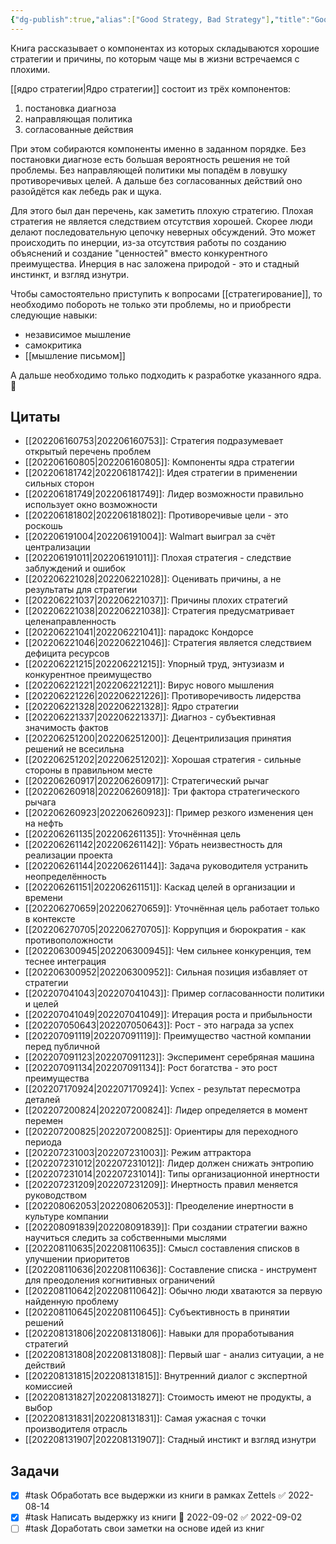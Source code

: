 ```yaml
---
{"dg-publish":true,"alias":["Good Strategy, Bad Strategy"],"title":"Good Strategy, Bad Strategy","category":"book","tags":["books"],"rating":3,"date":"2022-06-15T08:23:22+03:00","modified_at":"2023-02-04T22:32:37+04:00","status":"Completed","permalink":"/books/good-strategy-bad-strategy/","dgPassFrontmatter":true}
---
```





Книга рассказывает о компонентах из которых складываются хорошие стратегии и причины, по которым чаще мы в жизни встречаемся с плохими.

[[ядро стратегии|Ядро стратегии]] состоит из трёх компонентов:
1. постановка диагноза
2. направляющая политика
3. согласованные действия

При этом собираются компоненты именно в заданном порядке. Без постановки диагнозе есть большая вероятность решения не той проблемы. Без направляющей политики мы попадём в ловушку противоречивых целей. А дальше без согласованных действий оно разойдётся как лебедь рак и щука.

Для этого был дан перечень, как заметить плохую стратегию. Плохая стратегия не является следствием отсутствия хорошей. Скорее люди делают последовательную цепочку неверных обсуждений. Это может происходить по инерции, из-за отсутствия работы по созданию объяснений и создание "ценностей" вместо конкурентного преимущества. Инерция в нас заложена природой - это и стадный инстинкт,  и взгляд изнутри.

Чтобы самостоятельно приступить к вопросами [[стратегирование]], то необходимо побороть не только эти проблемы, но и приобрести следующие навыки:
- независимое мышление
- самокритика
- [[мышление письмом]]

А дальше необходимо только подходить к разработке указанного ядра. 🙂

## Цитаты

- [[202206160753|202206160753]]: Стратегия подразумевает открытый перечень проблем
- [[202206160805|202206160805]]: Компоненты ядра стратегии
- [[202206181742|202206181742]]: Идея стратегии в применении сильных сторон
- [[202206181749|202206181749]]: Лидер возможности правильно использует окно возможности
- [[202206181802|202206181802]]: Противоречивые цели - это роскошь
- [[202206191004|202206191004]]: Walmart выиграл за счёт централизации
- [[202206191011|202206191011]]: Плохая стратегия - следствие заблуждений и ошибок
- [[202206221028|202206221028]]: Оценивать причины, а не результаты для стратегии
- [[202206221037|202206221037]]: Причины плохих стратегий
- [[202206221038|202206221038]]: Стратегия предусматривает целенаправленность
- [[202206221041|202206221041]]: парадокс Кондорсе
- [[202206221046|202206221046]]: Стратегия является следствием дефицита ресурсов
- [[202206221215|202206221215]]: Упорный труд, энтузиазм и конкурентное преимущество
- [[202206221221|202206221221]]: Вирус нового мышления
- [[202206221226|202206221226]]: Противоречивость лидерства
- [[202206221328|202206221328]]: Ядро стратегии
- [[202206221337|202206221337]]: Диагноз - субъективная значимость фактов
- [[202206251200|202206251200]]: Децентрилизация принятия решений не всесильна
- [[202206251202|202206251202]]: Хорошая стратегия - сильные стороны в правильном месте
- [[202206260917|202206260917]]: Стратегический рычаг
- [[202206260918|202206260918]]: Три фактора стратегического рычага
- [[202206260923|202206260923]]: Пример резкого изменения цен на нефть
- [[202206261135|202206261135]]: Уточнённая цель
- [[202206261142|202206261142]]: Убрать неизвестность для реализации проекта
- [[202206261144|202206261144]]: Задача руководителя устранить неопределённость
- [[202206261151|202206261151]]: Каскад целей в организации и времени
- [[202206270659|202206270659]]: Уточнённая цель работает только в контексте
- [[202206270705|202206270705]]: Коррупция и бюрократия - как противоположности
- [[202206300945|202206300945]]: Чем сильнее конкуренция, тем теснее интеграция
- [[202206300952|202206300952]]: Сильная позиция избавляет от стратегии
- [[202207041043|202207041043]]: Пример согласованности политики и целей
- [[202207041049|202207041049]]: Итерация роста и прибыльности
- [[202207050643|202207050643]]: Рост - это награда за успех
- [[202207091119|202207091119]]: Преимущество частной компании перед публичной
- [[202207091123|202207091123]]: Эксперимент серебряная машина
- [[202207091134|202207091134]]: Рост богатства - это рост преимущества
- [[202207170924|202207170924]]: Успех - результат пересмотра деталей
- [[202207200824|202207200824]]: Лидер определяется в момент перемен
- [[202207200825|202207200825]]: Ориентиры для переходного периода
- [[202207231003|202207231003]]: Режим аттрактора
- [[202207231012|202207231012]]: Лидер должен снижать энтропию
- [[202207231014|202207231014]]: Типы организационной инертности
- [[202207231209|202207231209]]: Инертность правил меняется руководством
- [[202208062053|202208062053]]: Преоделение инертности в культуре компании
- [[202208091839|202208091839]]: При создании стратегии важно научиться следить за собственными мыслями
- [[202208110635|202208110635]]: Смысл составления списков в улучшении приоритетов
- [[202208110636|202208110636]]: Составление списка - инструмент для преодоления когнитивных ограничений
- [[202208110642|202208110642]]: Обычно люди хватаются за первую найденную проблему
- [[202208110645|202208110645]]: Субъективность в принятии решений
- [[202208131806|202208131806]]: Навыки для проработывания стратегий
- [[202208131808|202208131808]]: Первый шаг - анализ ситуации, а не действий
- [[202208131815|202208131815]]: Внутренний диалог с экспертной комиссией
- [[202208131827|202208131827]]: Стоимость имеют не продукты, а выбор
- [[202208131831|202208131831]]: Самая ужасная с точки производителя отрасль
- [[202208131907|202208131907]]: Стадный инстикт и взгляд изнутри


## Задачи

- [x] #task Обработать все выдержки из книги в рамках Zettels ✅ 2022-08-14
- [x] #task Написать выдержку из книги 📅 2022-09-02 ✅ 2022-09-02
- [ ] #task Доработать свои заметки на основе идей из книг
